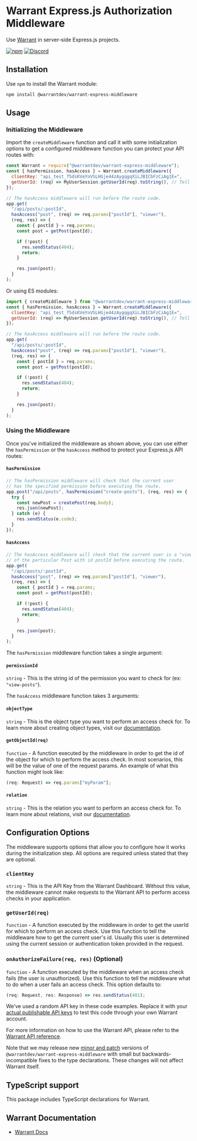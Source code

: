 # Warrant Express.js Authorization Middleware

Use [Warrant](https://warrant.dev/) in server-side Express.js projects.

[![npm](https://img.shields.io/npm/v/@warrantdev/warrant-express-middleware)](https://www.npmjs.com/package/@warrantdev/warrant-express-middleware)
[![Discord](https://img.shields.io/discord/865661082203193365?label=discord)](https://discord.gg/QNCMKWzqET)

## Installation

Use `npm` to install the Warrant module:

```sh
npm install @warrantdev/warrant-express-middleware
```

## Usage

### Initializing the Middleware

Import the `createMiddleware` function and call it with some initialization options to get a configured middleware function you can protect your API routes with:

```js
const Warrant = require("@warrantdev/warrant-express-middleware");
const { hasPermission, hasAccess } = Warrant.createMiddleware({
  clientKey: "api_test_f5dsKVeYnVSLHGje44zAygqgqXiLJBICbFzCiAg1E=",
  getUserId: (req) => MyUserSession.getUserId(req).toString(), // Tell the middleware how to get the current user in your API
});

// The hasAccess middleware will run before the route code.
app.get(
  "/api/posts/:postId",
  hasAccess("post", (req) => req.params["postId"], "viewer"),
  (req, res) => {
    const { postId } = req.params;
    const post = getPost(postId);

    if (!post) {
      res.sendStatus(404);
      return;
    }

    res.json(post);
  }
);
```

Or using ES modules:

```js
import { createMiddleware } from "@warrantdev/warrant-express-middleware";
const { hasPermission, hasAccess } = Warrant.createMiddleware({
  clientKey: "api_test_f5dsKVeYnVSLHGje44zAygqgqXiLJBICbFzCiAg1E=",
  getUserId: (req) => MyUserSession.getUserId(req).toString(), // Tell the middleware how to get the current user in your API
});

// The hasAccess middleware will run before the route code.
app.get(
  "/api/posts/:postId",
  hasAccess("post", (req) => req.params["postId"], "viewer"),
  (req, res) => {
    const { postId } = req.params;
    const post = getPost(postId);

    if (!post) {
      res.sendStatus(404);
      return;
    }

    res.json(post);
  }
);
```

### Using the Middleware

Once you've initialized the middleware as shown above, you can use either the `hasPermission` or the `hasAccess` method to protect your Express.js API routes:

#### `hasPermission`

```js
// The hasPermission middleware will check that the current user
// has the specified permission before executing the route.
app.post("/api/posts", hasPermission("create-posts"), (req, res) => {
  try {
    const newPost = createPost(req.body);
    res.json(newPost);
  } catch (e) {
    res.sendStatus(e.code);
  }
});
```

#### `hasAccess`

```js
// The hasAccess middleware will check that the current user is a "viewer"
// of the particular Post with id postId before executing the route.
app.get(
  "/api/posts/:postId",
  hasAccess("post", (req) => req.params["postId"], "viewer"),
  (req, res) => {
    const { postId } = req.params;
    const post = getPost(postId);

    if (!post) {
      res.sendStatus(404);
      return;
    }

    res.json(post);
  }
);
```

The `hasPermission` middleware function takes a single argument:

#### `permissionId`

`string` - This is the string id of the permission you want to check for (ex: `"view-posts"`).

The `hasAccess` middleware function takes 3 arguments:

#### `objectType`

`string` - This is the object type you want to perform an access check for. To learn more about creating object types, visit our [documentation](https://docs.warrant.dev/).

#### `getObjectId(req)`

`function` - A function executed by the middleware in order to get the id of the object for which to perform the access check. In most scenarios, this will be the value of one of the request params. An example of what this function might look like:

```js
(req: Request) => req.params["myParam"];
```

#### `relation`

`string` - This is the relation you want to perform an access check for. To learn more about relations, visit our [documentation](https://docs.warrant.dev/).

## Configuration Options

The middleware supports options that allow you to configure how it works during the initialization step. All options are required unless stated that they are optional.

### `clientKey`

`string` - This is the API Key from the Warrant Dashboard. Without this value, the middleware cannot make requests to the Warrant API to perform access checks in your application.

### `getUserId(req)`

`function` - A function executed by the middleware in order to get the userId for which to perform an access check. Use this function to tell the middleware how to get the current user's id. Usually this user is determined using the current session or authentication token provided in the request.

### `onAuthorizeFailure(req, res)` (Optional)

`function` - A function executed by the middleware when an access check fails (the user is unauthorized). Use this function to tell the middleware what to do when a user fails an access check. This option defaults to:

```js
(req: Request, res: Response) => res.sendStatus(401);
```

We’ve used a random API key in these code examples. Replace it with your
[actual publishable API keys](https://app.warrant.dev) to
test this code through your own Warrant account.

For more information on how to use the Warrant API, please refer to the
[Warrant API reference](https://docs.warrant.dev).

Note that we may release new [minor and patch](https://semver.org/) versions of
`@warrantdev/warrant-express-middleware` with small but backwards-incompatible fixes to the type
declarations. These changes will not affect Warrant itself.

## TypeScript support

This package includes TypeScript declarations for Warrant.

## Warrant Documentation

- [Warrant Docs](https://docs.warrant.dev/)
